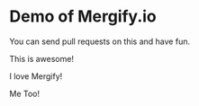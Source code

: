 # Demo of Mergify.io

You can send pull requests on this and have fun.

This is awesome!

I love Mergify!

Me Too!
